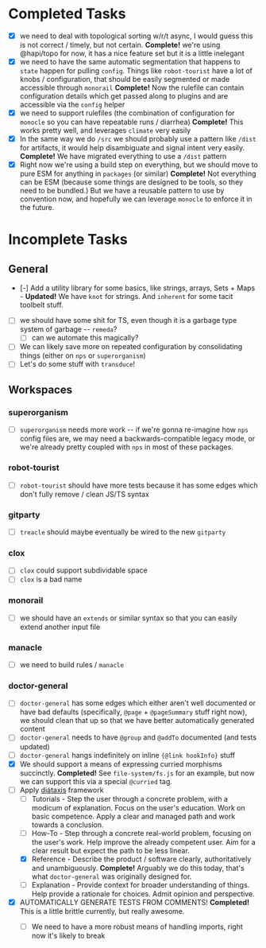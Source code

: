 # Completed Tasks

 - [x] we need to deal with topological sorting w/r/t async, I would guess this is not correct / timely, but not certain. **Complete!** we're using @hapi/topo for now, it has a nice feature set but it is a little inelegant
 - [x] we need to have the same automatic segmentation that happens to `state` happen for pulling `config`. Things like `robot-tourist` have a lot of knobs / configuration, that should be easily segmented or made accessible through `monorail` **Complete!** Now the rulefile can contain configuration details which get passed along to plugins and are accessible via the `config` helper
 - [x] we need to support rulefiles (the combination of configuration for `monocle` so you can have repeatable runs / diarrhea) **Complete!** This works pretty well, and leverages `climate` very easily
 - [x] In the same way we do `/src` we should probably use a pattern like `/dist` for artifacts, it would help disambiguate and signal intent very easily. **Complete!** We have migrated everything to use a `/dist` pattern
 - [x] Right now we're using a build step on everything, but we should move to pure ESM for anything in `packages` (or similar) **Complete!** Not everything can be ESM (because some things are designed to be tools, so they need to be bundled.) But we have a reusable pattern to use by convention now, and hopefully we can leverage `monocle` to enforce it in the future.

# Incomplete Tasks

## General

 - [-] Add a utility library for some basics, like strings, arrays, Sets + Maps - **Updated!** We have `knot` for strings. And `inherent` for some tacit toolbelt stuff.
 - [ ] we should have some shit for TS, even though it is a garbage type system of garbage -- `remeda`?
   - [ ] can we automate this magically?
 - [ ] We can likely save more on repeated configuration by consolidating things (either on `nps` or `superorganism`)
 - [ ] Let's do some stuff with `transduce`!

## Workspaces

### superorganism

 - [ ] `superorganism` needs more work -- if we're gonna re-imagine how `nps` config files are, we may need a backwards-compatible legacy mode, or we're already pretty coupled with `nps` in most of these packages.

### robot-tourist

 - [ ] `robot-tourist` should have more tests because it has some edges which don't fully remove / clean JS/TS syntax

### gitparty

 - [ ] `treacle` should maybe eventually be wired to the new `gitparty`

### clox

 - [ ] `clox` could support subdividable space
 - [ ] `clox` is a bad name

### monorail

 - [ ] we should have an `extends` or similar syntax so that you can easily extend another input file

### manacle

 - [ ] we need to build rules / `manacle`

### doctor-general

 - [ ] `doctor-general` has some edges which either aren't well documented or have bad defaults (specifically, `@page` + `@pageSummary` stuff right now), we should clean that up so that we have better automatically generated content
 - [ ] `doctor-general` needs to have `@group` and `@addTo` documented (and tests updated)
 - [ ] `doctor-general` hangs indefinitely on inline `{@link hookInfo}` stuff
 - [x] We should support a means of expressing curried morphisms succinctly. **Completed!** See `file-system/fs.js` for an example, but now we can support this via a special `@curried` tag.
 - [ ] Apply [diátaxis](https://diataxis.fr/) framework
   - [ ] Tutorials - Step the user through a concrete problem, with a modicum of explanation. Focus on the user's education. Work on basic competence. Apply a clear and managed path and work towards a conclusion.
   - [ ] How-To - Step through a concrete real-world problem, focusing on the user's work. Help improve the already competent user. Aim for a clear result but expect the path to be less linear.
   - [x] Reference - Describe the product / software clearly, authoritatively and unambiguously. **Complete!** Arguably we do this today, that's what `doctor-general` was originally designed for.
   - [ ] Explanation - Provide context for broader understanding of things. Help provide a rationale for choices. Admit opinion and perspective.
 - [x] AUTOMATICALLY GENERATE TESTS FROM COMMENTS! **Completed!** This is a little brittle currently, but really awesome.
   - [ ] We need to have a more robust means of handling imports, right now it's likely to break

